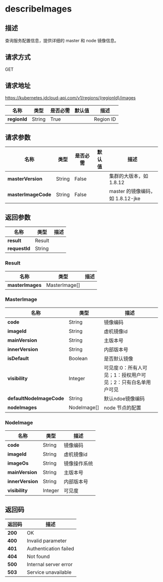 # describeImages


## 描述
查询服务配置信息，提供详细的 master 和 node 镜像信息。

## 请求方式
GET

## 请求地址
https://kubernetes.jdcloud-api.com/v1/regions/{regionId}/images

|名称|类型|是否必需|默认值|描述|
|---|---|---|---|---|
|**regionId**|String|True| |Region ID|

## 请求参数
|名称|类型|是否必需|默认值|描述|
|---|---|---|---|---|
|**masterVersion**|String|False| |集群的大版本，如 1.8.12|
|**masterImageCode**|String|False| |master 的镜像编码，如 1.8.12-jke|


## 返回参数
|名称|类型|描述|
|---|---|---|
|**result**|Result| |
|**requestId**|String| |

### Result
|名称|类型|描述|
|---|---|---|
|**masterImages**|MasterImage[]| |
### MasterImage
|名称|类型|描述|
|---|---|---|
|**code**|String|镜像编码|
|**imageId**|String|虚机镜像id|
|**mainVersion**|String|主版本号|
|**innerVersion**|String|内部版本号|
|**isDefault**|Boolean|是否默认镜像|
|**visibility**|Integer|可见度:0：所有人可见；1：授权用户可见；2：只有白名单用户可见|
|**defaultNodeImageCode**|String|默认ndoe镜像编码|
|**nodeImages**|NodeImage[]|node 节点的配置|
### NodeImage
|名称|类型|描述|
|---|---|---|
|**code**|String|镜像编码|
|**imageId**|String|虚机镜像id|
|**imageOs**|String|镜像操作系统|
|**mainVersion**|String|主版本号|
|**innerVersion**|String|内部版本号|
|**visibility**|Integer|可见度|

## 返回码
|返回码|描述|
|---|---|
|**200**|OK|
|**400**|Invalid parameter|
|**401**|Authentication failed|
|**404**|Not found|
|**500**|Internal server error|
|**503**|Service unavailable|
